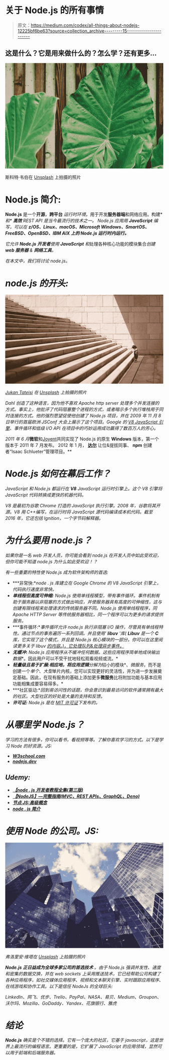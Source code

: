 # 关于 Node.js 的所有事情

> 原文：<https://medium.com/codex/all-things-about-nodejs-12225bf6be63?source=collection_archive---------15----------------------->

## 这是什么？它是用来做什么的？怎么学？还有更多…

![](img/0319e9e9e75829904fe9de3af823723d.png)

斯科特·韦伯在 [Unsplash](https://unsplash.com/?utm_source=unsplash&utm_medium=referral&utm_content=creditCopyText) 上拍摄的照片

# Node.js 简介:

**Node.js** 是一个**开源**，**跨平台** *运行时环境*，用于开发**服务器端**和网络应用。构建**和* ***高效*** REST API 是当今最流行的技术之一。 *Node.js* 应用用 **JavaScript** 编写，可以在 **z/OS、Linux、macOS、Microsoft Windows、SmartOS、FreeBSD、OpenBSD、IBM AIX 上的 *Node.js* 运行时内运行。***

*它允许 **Node.js 开发者**使用 **JavaScript** 和*处理各种核心功能的模块集合*创建 **web 服务器** & **网络工具**。*

*在本文中，我们将讨论 node.js。*

# *node.js 的开头:*

*![](img/f2c0ce505a88bd39480d0200a127aca1.png)*

*[Jukan Tateisi](https://unsplash.com/@tateisimikito?utm_source=unsplash&utm_medium=referral&utm_content=creditCopyText) 在 [Unsplash](https://unsplash.com/?utm_source=unsplash&utm_medium=referral&utm_content=creditCopyText) 上拍摄的照片*

*Dahl 创造了这种语言，因为他不喜欢 Apache http server 处理多个并发连接的方式。事实上，他批评了代码阻塞整个进程的方式，或者暗示多个执行堆栈用于同时连接的方式。他的强烈愿望促使他创建了 Node.js 项目，并在 2009 年 11 月 8 日举行的首届欧洲 JSConf 大会上展示了这个项目。Google 的 [V8 JavaScript 引擎](https://v8.dev/)、事件循环和低级 I/O API 在项目中的巧妙运用成功赢得了数百万人的芳心。*

*2011 年 6 月***微软**和[Joyent](https://www.joyent.com/)共同实现了 Node.js 的原生 **Windows** 版本，第一个版本于 2011 年 7 月发布。
2012 年 1 月， [**达尔**](https://en.wikipedia.org/wiki/Ryan_Dahl) 让位&提拔同事、 **npm** 创建者“Isaac Schlueter”管理项目。**

# *Node.js 如何在幕后工作？*

*JavaScript 和 Node.js 都运行在 **V8** JavaScript 运行时引擎上。这个 V8 引擎将 JavaScript 代码转换成更快的机器代码。*

*V8 是最初为谷歌 Chrome 打造的 JavaScript 执行引擎。2008 年，谷歌将其开源。V8 用 C++编写，在运行时将 JavaScript 源代码编译成本机代码。截至 2016 年，它还包括 Ignition，一个字节码解释器。*

# ***为什么要用 node.js？***

*如果你是一名 web 开发人员，你可能会看到 node.js 在开发人员中如此受欢迎，但你可能不知道 node.js 为什么如此受欢迎！？*

*有一些重要的特性使 Node.js 成为软件架构师的首选:*

*   ***非常快:**node . js 库建立在 Google Chrome 的 V8 JavaScript 引擎上，代码执行速度非常快。*
*   ***单线程但高度可伸缩:** Node.js 使用单线程模型，带有事件循环。事件机制有助于服务器以非阻塞的方式做出响应，并使服务器具有高度的可伸缩性，这与创建有限线程来处理请求的传统服务器不同。Node.js 使用单线程程序，同 Apache HTTP Server 等传统服务器相比，同一个程序可以为更多的请求提供服务。*
*   ***事件循环:**事件循环允许 node.js 执行非阻塞 I/O 操作，尽管具有单线程特性。通过节点的事务遍历一系列回调。并且使用' ***libuv*** '库( **Libuv** 是一个 **C** 库，它实现了这个模式，并且是 Node.js 核心模块的一部分。你可以在这里阅读更多关于 libuv [的内容。)，它处理队列&处理异步事件。](https://nikhilm.github.io/uvbook/introduction.html)*
*   ***无缓冲:** Node.js 应用程序从不缓冲任何数据。这些应用程序简单地**成块输出数据**。因此用户可以不受干扰地轻松观看视频或流。*
*   ***轻量级且易于扩展:**相应地，将**应用逻辑**分解为*较小的模块*、*微服务*，而不是创建一个*单个*、*大型*单片内核，您可以实现更好的灵活性，并为进一步发展奠定基础。因此，在现有服务的基础上添加更多**微服务**比将附加功能与基本应用功能相集成要容易得多。*
*   ***社区驱动:**回到易访问性的话题，你会意识到最易访问的软件通常拥有最大的社区。大型社区的好处是大量的支持和反馈。*
*   ***许可证:** Node.js 是在 [MIT 许可证](https://raw.githubusercontent.com/joyent/node/v0.12.0/LICENSE)下发布的。*

# *从哪里学 Node.js？*

*学习的方法有很多，你可以看书，看视频等等。了解你喜欢学习的方式。以下是学习 Node 的好资源。JS:*

*   *[**W3school.com**](https://www.w3schools.com/nodejs/)*
*   *[**nodejs.dev**](https://nodejs.dev/learn)*

## *Udemy:*

*   *[**【node . js 开发者教程全集(第三版)**](https://click.linksynergy.com/fs-bin/click?id=JVFxdTr9V80&subid=0&offerid=323058.1&type=10&tmpid=14538&RD_PARM1=https%3A%2F%2Fwww.udemy.com%2Fthe-complete-nodejs-developer-course-2%2F)*
*   *[**【NodeJS】—完整指南(MVC、REST APIs、GraphQL、Deno)**](https://click.linksynergy.com/deeplink?id=JVFxdTr9V80&mid=39197&murl=https%3A%2F%2Fwww.udemy.com%2Fcourse%2Fnodejs-the-complete-guide%2F)*
*   *[**节点 JS:高级概念**](https://click.linksynergy.com/deeplink?id=JVFxdTr9V80&mid=39197&murl=https%3A%2F%2Fwww.udemy.com%2Fcourse%2Fadvanced-node-for-developers%2F)*
*   *[**node . js 简介**](https://pluralsight.pxf.io/c/1193463/424552/7490?u=https%3A%2F%2Fwww.pluralsight.com%2Fcourses%2Fnode-intro)*

# *使用 Node 的公司。JS:*

*![](img/43eae01adee1494c6407ce82a84ccbbc.png)*

*弗洛里安·维塔在 [Unsplash](https://unsplash.com/?utm_source=unsplash&utm_medium=referral&utm_content=creditCopyText) 上拍摄的照片*

****Node.js 正日益成为全球多家公司的首选技术*** 。由于 Node.js 强调并发性、速度和密集的数据交换，并在 web sockets 上采用推送技术，它已经帮助公司构建了各种应用程序，如社交媒体应用程序、视频和文本聊天引擎、实时跟踪应用程序、在线游戏和协作工具。以下是信任 NodeJs 的全球巨头:*

*LinkedIn、网飞、优步、Trello、PayPal、NASA、易贝、Medium、Groupon、沃尔玛、Mozilla、GoDaddy、Yandex、花旗银行、雅虎*

# *结论*

***Node.js** 确实是个不错的选择。它有一个庞大的社区，它基于 javascript，这是世界上最流行的编程语言。更重要的是，它扩展了 JavaScript 的应用领域，显然可以用于前端和后端服务器。*